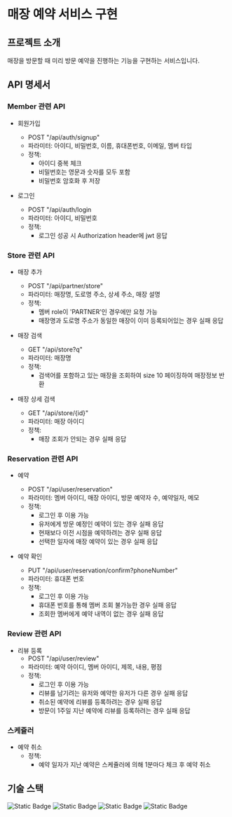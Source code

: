 
# 매장 예약 서비스 구현

## 프로젝트 소개
매장을 방문할 때 미리 방문 예약을 진행하는 기능을 구현하는 서비스입니다.

## API 명세서


### Member 관련 API
- 회원가입
  - POST "/api/auth/signup"
  - 파라미터: 아이디, 비밀번호, 이름, 휴대폰번호, 이메일, 멤버 타입
  - 정책:
    - 아이디 중복 체크
    - 비밀번호는 영문과 숫자를 모두 포함
    - 비밀번호 암호화 후 저장
   
      
- 로그인
  - POST "/api/auth/login
  - 파라미터: 아이디, 비밀번호
  - 정책: 
    - 로그인 성공 시 Authorization header에 jwt 응답
 

### Store 관련 API
- 매장 추가
  - POST "/api/partner/store"
  - 파라미터: 매장명, 도로명 주소, 상세 주소, 매장 설명
  - 정책:
    - 멤버 role이 'PARTNER'인 경우에만 요청 가능
    - 매장명과 도로명 주소가 동일한 매장이 이미 등록되어있는 경우 실패 응답

- 매장 검색
  - GET "/api/store?q"
  - 파라미터: 매장명
  - 정책:
    - 검색어를 포함하고 있는 매장을 조회하여 size 10 페이징하여 매장정보 반환

- 매장 상세 검색
  - GET "/api/store/{id}"
  - 파라미터: 매장 아이디
  - 정책:
    -  매장 조회가 안되는 경우 실패 응답


### Reservation 관련 API
- 예약
  - POST "/api/user/reservation"
  - 파라미터: 멤버 아이디, 매장 아이디, 방문 예약자 수, 예약일자, 메모
  - 정책:
    - 로그인 후 이용 가능
    - 유저에게 방문 예정인 예약이 있는 경우 실패 응답
    - 현재보다 이전 시점을 예약하려는 경우 실패 응답
    - 선택한 일자에 매장 예약이 있는 경우 실패 응답

- 예약 확인
  - PUT "/api/user/reservation/confirm?phoneNumber"
  - 파라미터: 휴대폰 번호
  - 정책:
    - 로그인 후 이용 가능
    - 휴대폰 번호를 통해 멤버 조회 불가능한 경우 실패 응답
    - 조회한 멤버에게 예약 내역이 없는 경우 실패 응답
   
### Review 관련 API
- 리뷰 등록
  - POST "/api/user/review"
  - 파라미터: 예약 아이디, 멤버 아이디, 제목, 내용, 평점
  - 정책:
    - 로그인 후 이용 가능
    - 리뷰를 남기려는 유저와 예약한 유저가 다른 경우 실패 응답
    - 취소된 예약에 리뷰를 등록하려는 경우 실패 응답
    - 방문이 1주일 지난 예약에 리뷰를 등록하려는 경우 실패 응답

### 스케쥴러
- 예약 취소
  - 정책:
    - 예약 일자가 지난 예약은 스케쥴러에 의해 1분마다 체크 후 예약 취소

## 기술 스택

![Static Badge](https://img.shields.io/badge/java-ea2c2f?style=for-the-badge)
![Static Badge](https://img.shields.io/badge/spring_boot-6DB33F?style=for-the-badge)
![Static Badge](https://img.shields.io/badge/spring_security-6DB33F?style=for-the-badge)
![Static Badge](https://img.shields.io/badge/h2_database-0c1de6?style=for-the-badge)
